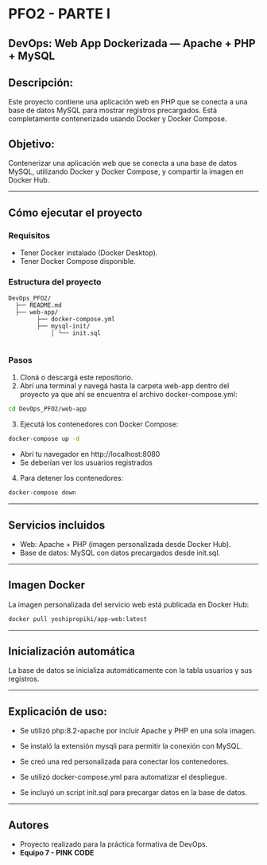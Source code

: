 # PFO2 - PARTE I 

## DevOps: Web App Dockerizada — Apache + PHP + MySQL

## Descripción:
Este proyecto contiene una aplicación web en PHP que se conecta a una base de datos MySQL para mostrar registros precargados. Está completamente contenerizado usando Docker y Docker Compose.
## Objetivo:
Contenerizar una aplicación web que se conecta a una base de datos MySQL, utilizando Docker y Docker Compose, y compartir la imagen en Docker Hub.

---

## Cómo ejecutar el proyecto
### Requisitos
- Tener Docker instalado (Docker Desktop).
- Tener Docker Compose disponible.

### Estructura del proyecto
```
DevOps_PFO2/ 
  ├── README.md 
  ├── web-app/ 
        ├── docker-compose.yml 
        ├── mysql-init/ 
            │ └── init.sql
 
```
### Pasos

1. Cloná o descargá este repositorio.
2. Abrí una terminal y navegá hasta la carpeta web-app dentro del proyecto ya que ahí se encuentra el archivo docker-compose.yml:

```bash
cd DevOps_PFO2/web-app
```

3. Ejecutá los contenedores con Docker Compose:

```bash
docker-compose up -d
```

- Abrí tu navegador en http://localhost:8080
- Se deberían ver los usuarios registrados

4. Para detener los contenedores:

```bash
docker-compose down
```

---

## Servicios incluidos
- Web: Apache + PHP (imagen personalizada desde Docker Hub).
- Base de datos: MySQL con datos precargados desde init.sql.

---

## Imagen Docker
La imagen personalizada del servicio web está publicada en Docker Hub:

```bash
docker pull yoshipropiki/app-web:latest
```

---

## Inicialización automática
La base de datos se inicializa automáticamente con la tabla usuarios y sus registros.

---

## Explicación de uso:
- Se utilizó php:8.2-apache por incluir Apache y PHP en una sola imagen.

- Se instaló la extensión mysqli para permitir la conexión con MySQL.

- Se creó una red personalizada para conectar los contenedores.

- Se utilizó docker-compose.yml para automatizar el despliegue.

- Se incluyó un script init.sql para precargar datos en la base de datos.

---

## Autores
- Proyecto realizado para la práctica formativa de DevOps.
- **Equipo 7 - PINK CODE**